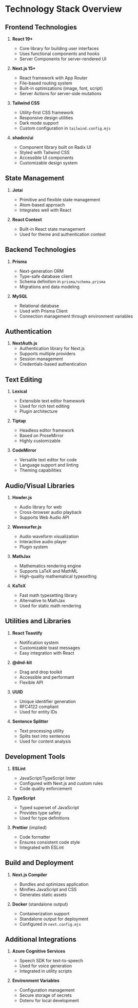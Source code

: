 # Technology Stack Overview

## Frontend Technologies
1. **React 19+**
   - Core library for building user interfaces
   - Uses functional components and hooks
   - Server Components for server-rendered UI

2. **Next.js 15+**
   - React framework with App Router
   - File-based routing system
   - Built-in optimizations (image, font, script)
   - Server Actions for server-side mutations

3. **Tailwind CSS**
   - Utility-first CSS framework
   - Responsive design utilities
   - Dark mode support
   - Custom configuration in `tailwind.config.mjs`

4. **shadcn/ui**
   - Component library built on Radix UI
   - Styled with Tailwind CSS
   - Accessible UI components
   - Customizable design system

## State Management
1. **Jotai**
   - Primitive and flexible state management
   - Atom-based approach
   - Integrates well with React

2. **React Context**
   - Built-in React state management
   - Used for theme and authentication context

## Backend Technologies
1. **Prisma**
   - Next-generation ORM
   - Type-safe database client
   - Schema definition in `prisma/schema.prisma`
   - Migrations and data modeling

2. **MySQL**
   - Relational database
   - Used with Prisma Client
   - Connection management through environment variables

## Authentication
1. **NextAuth.js**
   - Authentication library for Next.js
   - Supports multiple providers
   - Session management
   - Credentials-based authentication

## Text Editing
1. **Lexical**
   - Extensible text editor framework
   - Used for rich text editing
   - Plugin architecture

2. **Tiptap**
   - Headless editor framework
   - Based on ProseMirror
   - Highly customizable

3. **CodeMirror**
   - Versatile text editor for code
   - Language support and linting
   - Theming capabilities

## Audio/Visual Libraries
1. **Howler.js**
   - Audio library for web
   - Cross-browser audio playback
   - Supports Web Audio API

2. **Wavesurfer.js**
   - Audio waveform visualization
   - Interactive audio player
   - Plugin system

3. **MathJax**
   - Mathematics rendering engine
   - Supports LaTeX and MathML
   - High-quality mathematical typesetting

4. **KaTeX**
   - Fast math typesetting library
   - Alternative to MathJax
   - Used for static math rendering

## Utilities and Libraries
1. **React Toastify**
   - Notification system
   - Customizable toast messages
   - Easy integration with React

2. **@dnd-kit**
   - Drag and drop toolkit
   - Accessible and performant
   - Flexible API

3. **UUID**
   - Unique identifier generation
   - RFC4122 compliant
   - Used for entity IDs

4. **Sentence Splitter**
   - Text processing utility
   - Splits text into sentences
   - Used for content analysis

## Development Tools
1. **ESLint**
   - JavaScript/TypeScript linter
   - Configured with Next.js and custom rules
   - Code quality enforcement

2. **TypeScript**
   - Typed superset of JavaScript
   - Provides type safety
   - Used for type definitions

3. **Prettier** (implied)
   - Code formatter
   - Ensures consistent code style
   - Integrated with ESLint

## Build and Deployment
1. **Next.js Compiler**
   - Bundles and optimizes application
   - Minifies JavaScript and CSS
   - Generates static assets

2. **Docker** (standalone output)
   - Containerization support
   - Standalone output for deployment
   - Configured in `next.config.mjs`

## Additional Integrations
1. **Azure Cognitive Services**
   - Speech SDK for text-to-speech
   - Used for voice generation
   - Integrated in utility scripts

2. **Environment Variables**
   - Configuration management
   - Secure storage of secrets
   - Dotenv for local development